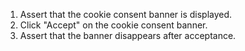 1. Assert that the cookie consent banner is displayed.
2. Click "Accept" on the cookie consent banner.
3. Assert that the banner disappears after acceptance.